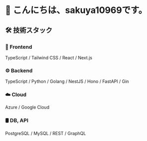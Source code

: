 # 👋 こんにちは、sakuya10969です。

## 🛠 技術スタック

### 🎨 Frontend
TypeScript / Tailwind CSS / React / Next.js

### ⚙️ Backend
TypeScript / Python / Golang / NestJS / Hono / FastAPI / Gin

### ☁️ Cloud
Azure / Google Cloud

### 🛢️ DB, API
PostgreSQL / MySQL / REST / GraphQL
